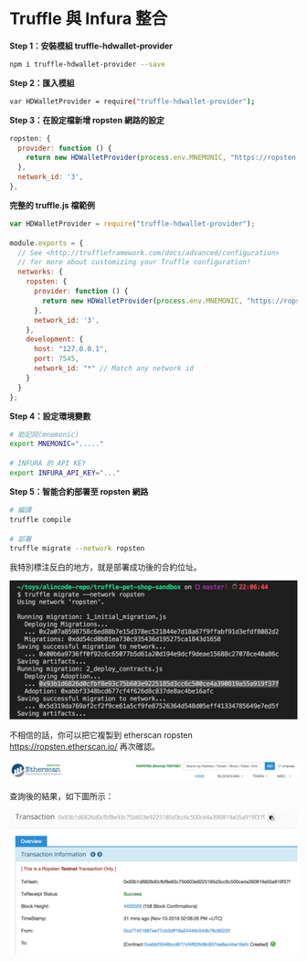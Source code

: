 # Truffle 與 Infura 整合

**Step 1：安裝模組 truffle-hdwallet-provider**

```sh
npm i truffle-hdwallet-provider --save
```

**Step 2：匯入模組**

```sh
var HDWalletProvider = require("truffle-hdwallet-provider");
```

**Step 3：在設定檔新增 ropsten 網路的設定**

```js
ropsten: {
  provider: function () {
    return new HDWalletProvider(process.env.MNEMONIC, "https://ropsten.infura.io/v3/" + process.env.INFURA_API_KEY);
  },
  network_id: '3',
},
```

**完整的 truffle.js 檔範例**

```js
var HDWalletProvider = require("truffle-hdwallet-provider");

module.exports = {
  // See <http://truffleframework.com/docs/advanced/configuration>
  // for more about customizing your Truffle configuration!
  networks: {
    ropsten: {
      provider: function () {
        return new HDWalletProvider(process.env.MNEMONIC, "https://ropsten.infura.io/v3/" + process.env.INFURA_API_KEY);
      },
      network_id: '3',
    },
    development: {
      host: "127.0.0.1",
      port: 7545,
      network_id: "*" // Match any network id
    }
  }
};
```

**Step 4：設定環境變數**

```sh
# 助記詞(mnemonic)
export MNEMONIC="....."

# INFURA 的 API KEY
export INFURA_API_KEY="..."
```

**Step 5：智能合約部署至 ropsten 網路**

```sh
# 編譯
truffle compile

# 部署
truffle migrate --network ropsten
```

我特別標注反白的地方，就是部署成功後的合約位址。

![](assets/truffle/migrate_ropsten.png)

不相信的話，你可以把它複製到 etherscan ropsten <https://ropsten.etherscan.io/> 再次確認。

![](assets/truffle/etherscan_ropsten_search.png)

查詢後的結果，如下圖所示：

![](assets/truffle/etherscan_ropsten_tx.png)